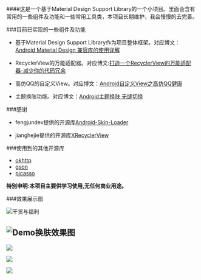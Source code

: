 

####这是一个基于Material Design Support Library的一个小项目。里面会含有常用的一些组件及功能和一些常用工具类，本项目长期维护，我会慢慢的去完善。


###目前已实现的一些组件及功能

- 基于Material Design Support Library作为项目整体框架。对应博文：[Android Material Design 兼容库的使用详解](http://www.jianshu.com/p/1e6eed09d48b)

- RecyclerView的万能适配器。对应博文:[打造一个RecyclerView的万能适配器-减少你的代码冗余](http://www.jianshu.com/p/82a74c9ccba5)

- 高仿QQ的自定义View。对应博文：[Android自定义View之高仿QQ健康](http://www.jianshu.com/p/740c64ba15ac)

-  主题换肤功能。对应博文：[Android主题换肤 无缝切换](http://www.jianshu.com/p/af7c0585dd5b)

###感谢

- fengjundev提供的开源库[Android-Skin-Loader](https://github.com/fengjundev/Android-Skin-Loader)

- jianghejie提供的开源库[XRecyclerView](https://github.com/jianghejie/XRecyclerView)


###使用到的其他开源库

- [okhttp](https://github.com/square/okhttp)
- [gson](https://github.com/google/gson)
- [picasso](https://github.com/square/picasso)


**特别申明:本项目主要供学习使用,无任何商业用途。**

###效果展示图

![干货与福利](http://upload-images.jianshu.io/upload_images/623504-4ec5308bcd42ff50.png?imageMogr2/auto-orient/strip%7CimageView2/2/w/1240)

![Demo换肤效果图](http://upload-images.jianshu.io/upload_images/623504-0c8a0c72d3a173ed.gif?imageMogr2/auto-orient/strip)
----


![](http://upload-images.jianshu.io/upload_images/623504-8880b55a4190b6b6.png?imageMogr2/auto-orient/strip%7CimageView2/2/w/1240)


![](http://upload-images.jianshu.io/upload_images/623504-529a167775dd2523.png?imageMogr2/auto-orient/strip%7CimageView2/2/w/1240)


![](http://upload-images.jianshu.io/upload_images/623504-a90889840527e8d1.png?imageMogr2/auto-orient/strip%7CimageView2/2/w/1240)
